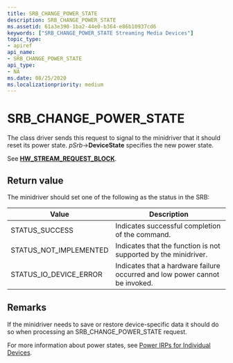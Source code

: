 ```yaml
---
title: SRB_CHANGE_POWER_STATE
description: SRB_CHANGE_POWER_STATE
ms.assetid: 61a3e390-1ba2-44e0-b364-e86b10937cd6
keywords: ["SRB_CHANGE_POWER_STATE Streaming Media Devices"]
topic_type:
- apiref
api_name:
- SRB_CHANGE_POWER_STATE
api_type:
- NA
ms.date: 08/25/2020
ms.localizationpriority: medium
---
```


# SRB_CHANGE_POWER_STATE

The class driver sends this request to signal to the minidriver that it should reset its power state. *pSrb*->**DeviceState** specifies the new power state.

See [**HW_STREAM_REQUEST_BLOCK**](https://docs.microsoft.com/windows-hardware/drivers/ddi/strmini/ns-strmini-_hw_stream_request_block).

## Return value

The minidriver should set one of the following as the status in the SRB:

| Value | Description |
|--|--|
| STATUS_SUCCESS | Indicates successful completion of the command. |
| STATUS_NOT_IMPLEMENTED | Indicates that the function is not supported by the minidriver. |
| STATUS_IO_DEVICE_ERROR | Indicates that a hardware failure occurred and low power cannot be invoked. |

## Remarks

If the minidriver needs to save or restore device-specific data it should do so when processing an SRB_CHANGE_POWER_STATE request.

For more information about power states, see [Power IRPs for Individual Devices](https://docs.microsoft.com/windows-hardware/drivers/kernel/power-irps-for-individual-devices).
